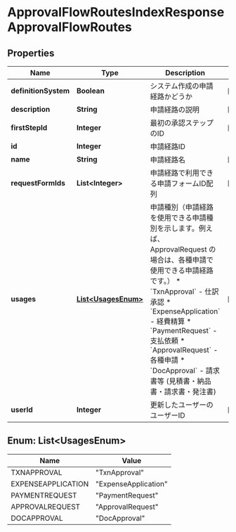 

# ApprovalFlowRoutesIndexResponseApprovalFlowRoutes

## Properties

Name | Type | Description | Notes
------------ | ------------- | ------------- | -------------
**definitionSystem** | **Boolean** | システム作成の申請経路かどうか |  [optional]
**description** | **String** | 申請経路の説明 |  [optional]
**firstStepId** | **Integer** | 最初の承認ステップのID |  [optional]
**id** | **Integer** | 申請経路ID | 
**name** | **String** | 申請経路名 |  [optional]
**requestFormIds** | **List&lt;Integer&gt;** | 申請経路で利用できる申請フォームID配列 |  [optional]
**usages** | [**List&lt;UsagesEnum&gt;**](#List&lt;UsagesEnum&gt;) | 申請種別（申請経路を使用できる申請種別を示します。例えば、ApprovalRequest の場合は、各種申請で使用できる申請経路です。） * &#x60;TxnApproval&#x60; - 仕訳承認 * &#x60;ExpenseApplication&#x60; - 経費精算 * &#x60;PaymentRequest&#x60; - 支払依頼 * &#x60;ApprovalRequest&#x60; - 各種申請 * &#x60;DocApproval&#x60; - 請求書等 (見積書・納品書・請求書・発注書) |  [optional]
**userId** | **Integer** | 更新したユーザーのユーザーID |  [optional]



## Enum: List&lt;UsagesEnum&gt;

Name | Value
---- | -----
TXNAPPROVAL | &quot;TxnApproval&quot;
EXPENSEAPPLICATION | &quot;ExpenseApplication&quot;
PAYMENTREQUEST | &quot;PaymentRequest&quot;
APPROVALREQUEST | &quot;ApprovalRequest&quot;
DOCAPPROVAL | &quot;DocApproval&quot;



